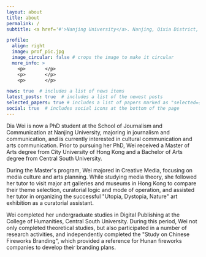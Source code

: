 ```yaml
---
layout: about
title: about
permalink: /
subtitle: <a href='#'>Nanjing University</a>. Nanjing, Qixia District, Xianlin Road No.163.

profile:
  align: right
  image: prof_pic.jpg
  image_circular: false # crops the image to make it circular
  more_info: >
    <p>       </p>
    <p>       </p>
    <p>       </p>

news: true  # includes a list of news items
latest_posts: true  # includes a list of the newest posts
selected_papers: true # includes a list of papers marked as "selected={true}"
social: true  # includes social icons at the bottom of the page
---
```


Dia Wei is now a PhD student at the School of Journalism and Communication at Nanjing University, majoring in journalism and communication, and is currently interested in cultural communication and arts communication. Prior to pursuing her PhD, Wei received a Master of Arts degree from City University of Hong Kong and a Bachelor of Arts degree from Central South University.

During the Master's program, Wei majored in Creative Media, focusing on media culture and arts planning. While studying media theory, she followed her tutor to visit major art galleries and museums in Hong Kong to compare their theme selection, curatorial logic and mode of operation, and assisted her tutor in organizing the successful "Utopia, Dystopia, Nature" art exhibition as a curatorial assistant.

Wei completed her undergraduate studies in Digital Publishing at the College of Humanities, Central South University. During this period, Wei not only completed theoretical studies, but also participated in a number of research activities, and independently completed the "Study on Chinese Fireworks Branding", which provided a reference for Hunan fireworks companies to develop their branding plans.
